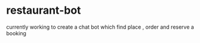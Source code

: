 # restaurant-bot
currently working to create a chat bot which find place , order and reserve a booking 
